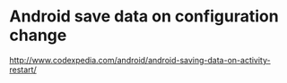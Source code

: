 # Android save data on configuration change

http://www.codexpedia.com/android/android-saving-data-on-activity-restart/
